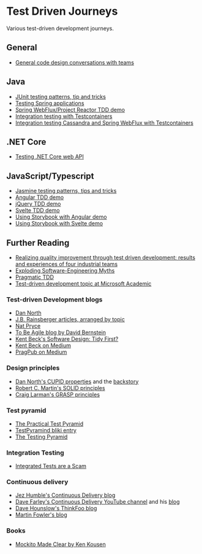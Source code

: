 # Test Driven Journeys
Various test-driven development journeys.


## General
- [General code design conversations with teams](./documentation/general/code-design.md)


## Java

- [JUnit testing patterns, tip and tricks](./documentation/junit/)
- [Testing Spring applications](./documentation/spring-framework/)
- [Spring WebFlux/Project Reactor TDD demo](./spring-boot/webflux-tdd-demo/)
- [Integration testing with Testcontainers](./testcontainers/java-demo/)
- [Integration testing Cassandra and Spring WebFlux with Testcontainers](./testcontainers/cassandra-webflux-demo/)


## .NET Core

- [Testing .NET Core web API](./dotnet/tdd-example/)


## JavaScript/Typescript

- [Jasmine testing patterns, tips and tricks](./documentation/jasmine/)
- [Angular TDD demo](./angular/example1/)
- [jQuery TDD demo](./angular/example2/)
- [Svelte TDD demo](./svelte/example1/)
- [Using Storybook with Angular demo](./storybook/angular/storybook-example/)
- [Using Storybook with Svelte demo](./storybook/svelte/storybook-example/)


## Further Reading
- [Realizing quality improvement through test driven development: results and experiences of four industrial teams](https://www.microsoft.com/en-us/research/wp-content/uploads/2009/10/Realizing-Quality-Improvement-Through-Test-Driven-Development-Results-and-Experiences-of-Four-Industrial-Teams-nagappan_tdd.pdf)
- [Exploding Software-Engineering Myths](https://www.microsoft.com/en-us/research/blog/exploding-software-engineering-myths/)
- [Pragmatic TDD](https://devblogs.microsoft.com/premier-developer/pragmatic-tdd/)
- [Test-driven development topic at Microsoft Academic](https://academic.microsoft.com/topic/4478048/publication/search?q=Test-driven%20development&qe=And(Composite(F.FId%253D4478048)%252CTy%253D%270%27)&f=&orderBy=0)


### Test-driven Development blogs

- [Dan North](https://dannorth.net/blog/)
- [J.B. Rainsberger articles, arranged by topic](https://blog.thecodewhisperer.com/series)
- [Nat Pryce](http://www.natpryce.com/)
- [To Be Agile blog by David Bernstein](https://tobeagile.com/blog/)
- [Kent Beck's Software Design: Tidy First?](https://tidyfirst.substack.com/)
- [Kent Beck on Medium](https://medium.com/@kentbeck_7670)
- [PragPub on Medium](https://medium.com/@pragpub)

### Design principles
- [Dan North's CUPID properties](https://dannorth.net/2022/02/10/cupid-for-joyful-coding/) and the [backstory](https://dannorth.net/2021/03/16/cupid-the-back-story/)
- [Robert C. Martin's SOLID principles](http://principles-wiki.net/collections:solid)
- [Craig Larman's GRASP principles](http://principles-wiki.net/collections:grasp)



### Test pyramid

- [The Practical Test Pyramid](https://martinfowler.com/articles/practical-test-pyramid.html)
- [TestPyramind bliki entry](https://martinfowler.com/bliki/TestPyramid.html)
- [The Testing Pyramid](http://www.agilenutshell.com/episodes/41-testing-pyramid)


### Integration Testing

- [Integrated Tests are a Scam](https://blog.thecodewhisperer.com/permalink/integrated-tests-are-a-scam)

### Continuous delivery

- [Jez Humble's Continuous Delivery blog](https://continuousdelivery.com/blog/)
- [Dave Farley's Continuous Delivery YouTube channel](https://www.youtube.com/channel/UCCfqyGl3nq_V0bo64CjZh8g) and his [blog](https://www.davefarley.net/)
- [Dave Hounslow's ThinkFoo blog](https://thinkfoo.wordpress.com/)
- [Martin Fowler's blog](https://martinfowler.com/bliki/)

### Books

- [Mockito Made Clear by Ken Kousen](https://www.pragprog.com/titles/mockito/mockito-made-clear/)